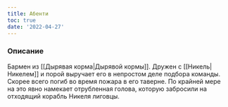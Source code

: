 ```yaml
---
title: Абенти
toc: true
date: '2022-04-27'
---
```


### Описание
Бармен из [[Дырявая корма|Дырявой кормы]]. Дружен с [[Никель|Никелем]] и порой выручает его в непростом деле подбора команды. 
Скорее всего погиб во время пожара в его таверне. По крайней мере на это явно намекает отрубленная голова, которую забросили на отходящий корабль Никеля лиговцы.